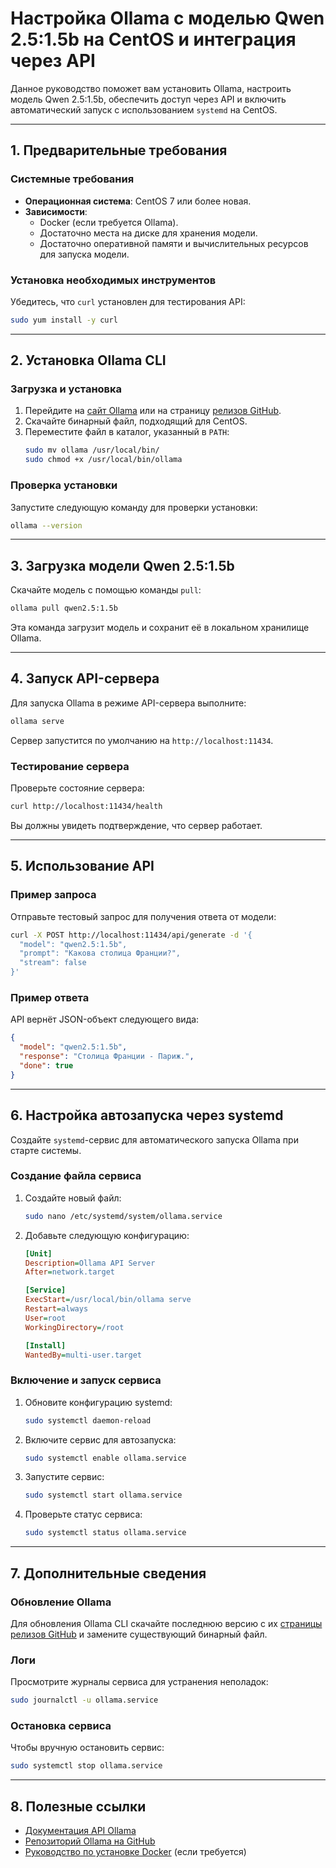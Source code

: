 # Настройка Ollama с моделью Qwen 2.5:1.5b на CentOS и интеграция через API

Данное руководство поможет вам установить Ollama, настроить модель Qwen 2.5:1.5b, обеспечить доступ через API и включить автоматический запуск с использованием `systemd` на CentOS.

---

## 1. Предварительные требования

### Системные требования
- **Операционная система**: CentOS 7 или более новая.
- **Зависимости**:
  - Docker (если требуется Ollama).
  - Достаточно места на диске для хранения модели.
  - Достаточно оперативной памяти и вычислительных ресурсов для запуска модели.

### Установка необходимых инструментов
Убедитесь, что `curl` установлен для тестирования API:
```bash
sudo yum install -y curl
```

---

## 2. Установка Ollama CLI

### Загрузка и установка
1. Перейдите на [сайт Ollama](https://ollama.com) или на страницу [релизов GitHub](https://github.com/ollama/ollama/releases).
2. Скачайте бинарный файл, подходящий для CentOS.
3. Переместите файл в каталог, указанный в `PATH`:
   ```bash
   sudo mv ollama /usr/local/bin/
   sudo chmod +x /usr/local/bin/ollama
   ```

### Проверка установки
Запустите следующую команду для проверки установки:
```bash
ollama --version
```

---

## 3. Загрузка модели Qwen 2.5:1.5b

Скачайте модель с помощью команды `pull`:
```bash
ollama pull qwen2.5:1.5b
```

Эта команда загрузит модель и сохранит её в локальном хранилище Ollama.

---

## 4. Запуск API-сервера

Для запуска Ollama в режиме API-сервера выполните:
```bash
ollama serve
```
Сервер запустится по умолчанию на `http://localhost:11434`.

### Тестирование сервера
Проверьте состояние сервера:
```bash
curl http://localhost:11434/health
```
Вы должны увидеть подтверждение, что сервер работает.

---

## 5. Использование API

### Пример запроса
Отправьте тестовый запрос для получения ответа от модели:
```bash
curl -X POST http://localhost:11434/api/generate -d '{
  "model": "qwen2.5:1.5b",
  "prompt": "Какова столица Франции?",
  "stream": false
}'
```

### Пример ответа
API вернёт JSON-объект следующего вида:
```json
{
  "model": "qwen2.5:1.5b",
  "response": "Столица Франции - Париж.",
  "done": true
}
```

---

## 6. Настройка автозапуска через systemd

Создайте `systemd`-сервис для автоматического запуска Ollama при старте системы.

### Создание файла сервиса
1. Создайте новый файл:
   ```bash
   sudo nano /etc/systemd/system/ollama.service
   ```
2. Добавьте следующую конфигурацию:
   ```ini
   [Unit]
   Description=Ollama API Server
   After=network.target

   [Service]
   ExecStart=/usr/local/bin/ollama serve
   Restart=always
   User=root
   WorkingDirectory=/root

   [Install]
   WantedBy=multi-user.target
   ```

### Включение и запуск сервиса
1. Обновите конфигурацию systemd:
   ```bash
   sudo systemctl daemon-reload
   ```
2. Включите сервис для автозапуска:
   ```bash
   sudo systemctl enable ollama.service
   ```
3. Запустите сервис:
   ```bash
   sudo systemctl start ollama.service
   ```
4. Проверьте статус сервиса:
   ```bash
   sudo systemctl status ollama.service
   ```

---

## 7. Дополнительные сведения

### Обновление Ollama
Для обновления Ollama CLI скачайте последнюю версию с их [страницы релизов GitHub](https://github.com/ollama/ollama/releases) и замените существующий бинарный файл.

### Логи
Просмотрите журналы сервиса для устранения неполадок:
```bash
sudo journalctl -u ollama.service
```

### Остановка сервиса
Чтобы вручную остановить сервис:
```bash
sudo systemctl stop ollama.service
```

---

## 8. Полезные ссылки
- [Документация API Ollama](https://github.com/ollama/ollama/blob/main/docs/api.md)
- [Репозиторий Ollama на GitHub](https://github.com/ollama/ollama)
- [Руководство по установке Docker](https://docs.docker.com/get-docker/) (если требуется)
